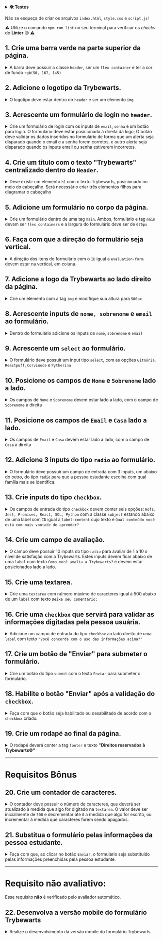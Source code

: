 <details>
  <summary><strong>🛠 Testes</strong></summary><br />
  
Para que os testes sejam executados localmente, verifique se a versão do node na sua máquina é a `16`:

```bash
node -v
```

Caso a versão seja diferente, você pode utilizar o `nvm` para trocar de versão com o seguinte comando:

```bash
nvm use 16
```

Todos os requisitos do projeto serão testados **automaticamente** por meio do `Cypress`.

## Cypress

O Cypress é uma ferramenta de teste de front-end desenvolvida para a web.

Antes de utilizá-lo, certifique-se de ter executado o comando `npm install` dentro do projeto.

Você pode rodar o cypress localmente para verificar se seus requisitos estão passando, para isso execute o um dos seguintes comandos:

Para testar o projeto utilizando apenas o terminal, execute o comando abaixo:

```bash
npm test
```

Para executar os testes e vê-los rodando em uma janela de navegador:

```bash
npm run cypress:open
```

ou

```bash
npx cypress open
```

Após executar um dos dois comandos acima, será aberta uma janela de navegador e então basta clicar no nome do arquivo de teste que quiser executar (project.spec.js).

Você também pode assistir a [este](https://vimeo.com/539240375/a116a166b9) vídeo 😉🎙

## Observações técnicas

Alguns requisitos devem seguir um padrão pré-estabelecido para que os testes automáticos funcionem corretamente, leia-os atentamente e siga à risca o que for pedido. Em particular, **atente-se para os nomes de _ids_ que alguns elementos do seu projeto devem possuir**.

⚠️ **Alguns requisitos pedem para utilizar Flexbox. Tenha atenção no que é solicitado caso vá usar algum framework CSS para que os requisitos sejam atendidos.**

O não cumprimento de um requisito, total ou parcialmente, impactará em sua avaliação.

- Os requisitos do seu projeto são avaliados automaticamente, sendo utilizada a resolução de tela de `1366 x 768` (1366 pixels de largura por 768 pixels de altura).

- ⚠️ Logo, recomenda-se desenvolver seu projeto usando a mesma resolução, via instalação [deste plugin](https://chrome.google.com/webstore/detail/window-resizer/kkelicaakdanhinjdeammmilcgefonfh?hl=en) do `Chrome` para facilitar a configuração da resolução.

- Atente-se para o tamanho das imagens que você utilizará neste projeto. **Não utilize imagens com um tamanho maior que _500Kb_.**

- ⚠️ Utilize uma ferramenta [como esta](https://picresize.com/pt) para redimensionar as imagens.

- Caso a avaliação falhe com alguma mensagem de erro parecida com `[409:0326/130838.878602:FATAL:memory.cc(22)] Out of memory. size=4194304`, provavelmente as imagens que você está utilizando estão muito grandes. Tente redimensioná-las para um tamanho menor.

- Para verificar se a sua avaliação foi computada com sucesso, você pode verificar os **detalhes da execução do avaliador**.

- Na página do seu _Pull Request_, acima do "botão de merge", procure por _**"Evaluator job"**_ e clique no link _**"Details"**_;

- Na página que se abrirá, procure pela linha _**"Cypress evaluator step"**_ e clique nela;

- Analise os resultados a partir da mensagem _**"(Run Starting)"**_;

- Caso tenha dúvidas, consulte [este vídeo](https://vimeo.com/420861252);

- Você tem liberdade para adicionar novos comportamentos ao seu projeto, seja na forma de aperfeiçoamentos em requisitos propostos ou novas funcionalidades, **desde que tais comportamentos adicionais não conflitem com os requisitos propostos**.

- Em outras palavras, você pode fazer mais do que for pedido, mas nunca menos.

- Contudo, tenha em mente que **nada além do que for pedido nos requisitos será avaliado**. _Esta é uma oportunidade de você exercitar sua criatividade e experimentar com os conhecimentos adquiridos._

</details>

Não se esqueça de criar os arquivos `index.html`, `style.css` e `script.js`!

⚠️ Utilize o comando `npm run lint` no seu terminal para verificar os _checks_ do **Linter** 😉 ⚠️

## 1. Crie uma barra verde na parte superior da página.

<details>
  <summary>
    A barra deve possuir a classe <code>header</code>, ser um <code>flex container</code> e ter a cor de fundo <code>rgb(50, 167, 145)</code>
  </summary><br/>

**O que será testado:**

- O elemento deve possuir a classe `header`;
- O elemento deve possuir a propriedade CSS `display: flex`;
- O elemento deve possuir a propriedade CSS `background-color: rgb(50, 167, 145)`.

</details>

## 2. Adicione o logotipo da Trybewarts.

<details>
  <summary>
    O logotipo deve estar dentro do <code>header</code> e ser um elemento <code>img</code>
  </summary><br/>

  - Crie uma tag `img` dentro do elemento com a classe `header`:
  - Adicione a classe `trybewarts-header-logo`;
  - Adicione o atributo `src` com o valor `images/trybewarts-header-logo.svg`;

**O que será testado:**

- O elemento `img` deve possuir a classe `trybewarts-header-logo`;
- O elemento `img` deve possuir o atributo `src` apontando para `images/trybewarts-header-logo.svg`.

</details>

## 3. Acrescente um formulário de login no `header`.

<details>
  <summary>
    Crie um formulário de login com os inputs de <code>email</code>, <code>senha</code> e um botão para login. O formulário deve estar posicionado à direita da logo;
    O botão deve validar os dados inseridos no formulário de forma que um alerta seja disparado quando o email e a senha forem corretos, e outro alerta seja disparado quando os inputs email ou senha estiverem incorretos.
  </summary><br/>

  - Crie um formulário com a classe `trybewarts-login`;

  - Crie o input de **email** dentro do formulário:
    - Adicione o atributo `name` com o valor **email**;
    - Adicione o atributo `placeholder` com o valor **Email**;

  - Crie o input de **senha** dentro do formulário:
    - Adicione o atributo `name` com o valor **password**;
    - Adicione o atributo `placeholder` com o valor **Senha**;

  - Crie um botão com o texto **"Entrar"**;
    - Faça com que o formulário seja um **flex container**;
    - Faça com que o formulário fique à direita da logo;

  - Valide o formulário:
    - Ao preencher o formulário e clicar no botão, será validado que:
    - Caso o email seja **"tryber@teste.com"** e a senha seja **"123456"**, será emitido um alerta contendo o texto **"Olá, Tryber!"**;
    - Em todos os outro casos deverá ser emitido um alerta contendo o texto **"Email ou senha inválidos."**;

**De olho na dica 👀:** adicione a propriedade `flex` que faz os elementos terem o espaçamento máximo **entre eles** no **header**

**O que será testado:**

- O formulário deve possuir a `tag` `form` e classe `trybewarts-login`;
- O formulário possui a propriedade CSS `display: flex`;
- O formulário está à direita da logo;
- Um dos inputs deve possuir o atributo `name` com valor igual a **email** e o atributo `placeholder` com valor igual a **Email**;
- Um dos inputs deve possuir o atributo `name` com valor igual a **password** e o `placeholder` com valor igual a **Senha**;
- O botão deve possuir o texto `Entrar`;
- O botão de login deve disparar um `alert` com o texto `Email ou senha inválidos`, no caso de erro de preenchimento dos dados;
- O botão de login deve disparar um `alert` com o texto `Olá, Tryber!`, no caso de preenchimento correto dos dados.

</details>

## 4. Crie um título com o texto "Trybewarts" centralizado dentro do `Header`.

<details>
  <summary>
  Deve existir um elemento <code>h1</code> com o texto Trybewarts, posicionado no meio do cabeçalho. Será necessário criar três elementos filhos para diagramar o cabeçalho
  </summary><br/>

  - Crie a tag `h1` com o `id` igual a `trybewarts-header-title`;
  - O título `h1` deverá ter o texto **"Trybewarts"**;

  - O título deverá estar no meio da barra verde:
    - O header deve ter exatamente três elementos filhos;
    - O filho do meio deve ser o título;

**O que será testado:**

- O `h1` deve possuir `ID` igual a `trybewarts-header-title` e com o texto `Trybewarts`;
- O elemento com a classe `header` deve possuir exatos `3` elementos filhos;
- O filho do meio do elemento com a classe `header` deve ser o título `h1` com o texto `Trybewarts`.

</details>

## 5. Adicione um formulário no corpo da página.

<details>
  <summary>
  Crie um formulário dentro de uma tag <code>main</code>. Ambos, formulário e tag <code>main</code> devem ser <code>flex containers</code> e a largura do formulário deve ser de <code>675px</code>
  </summary><br/>

  - Crie um formulário com o `ID` igual a `evaluation-form`;
  - Insira o formulário dentro de uma tag `main`;
  - Faça com que o formulário seja um `flex container`;
  - Faça com que o `main`, seja um `flex container`;
  - Adicione uma largura de `675px` ao formulário.

**O que será testado:**

- O elemento `form` deve possuir o `ID` igual a `evaluation-form`;
- O elemento `form` deve estar dentro da tag `main`;
- O elemento `main` e o `form` deve possuir a propriedade CSS `display: flex`;
- O elemento `form` deve possuir a propriedade CSS `width: 675px`.

</details>

## 6. Faça com que a direção do formulário seja vertical.

<details>
  <summary>
    A direção dos itens do formulário com o <code>ID</code> igual a <code>evaluation-form</code> devem estar na vertical, em coluna.
 </summary><br/>

**O que será testado:**

- O elemento `evaluation-form` deve possuir a propriedade CSS `flex-direction: column`.

</details>

## 7. Adicione a logo da Trybewarts ao lado direito da página.

  <details>
  <summary>
  Crie um elemento com a tag <code>img</code> e modifique sua altura para <code>500px</code>
  </summary><br/>

- Crie um elemento `img` com o `ID` igual a `trybewarts-forms-logo`;
- Adicione o atributo `src` com o valor `images/trybewarts-colored.svg`;
- Adicione o estilo css `height` de `500px`;

**O que será testado:**

- O elemento `img` deve possuir o `ID` igual a `trybewarts-forms-logo`;
- O elemento `img` deve possuir o atributo `src` com o valor `images/trybewarts-colored.svg`;
- O elemento `img` deve possuir o estilo css `height` de `500px`.

</details>

## 8. Acrescente inputs de `nome, sobrenome` e `email` ao formulário.

<details>
  <summary>
    Dentro do formulário adicione os inputs de <code>nome</code>, <code>sobrenome</code> e <code>email</code>
  </summary> <br />

  - Crie um input com o `ID` igual a `input-name`:
    - Adicione o atributo `placeholder` com o valor `Nome`;

  - Crie um input com o `ID` igual a `input-lastname`:
    - Adicione o atributo `placeholder` com o valor `Sobrenome`;

  - Crie um input com o `ID` igual a `input-email`:
    - Adicione o atributo `placeholder` com o valor `Email`.

**O que será testado:**

- O input para nome deve possuir o `ID` igual a `input-name` e placeholder `Nome`;
- O input para sobrenome deve possuir o `ID` igual a `input-lastname` e placeholder `Sobrenome`;
- O input para email deve possuir o `ID` igual a `input-email` e placeholder `Email`.

</details>

## 9. Acrescente um `select` ao formulário.

<details>
  <summary>
    O formulário deve possuir um input tipo <code>select</code>, com as opções <code>Gitnória</code>, <code>Reactpuff</code>, <code>Corvinode</code> e <code>Pytherina</code>
  </summary> <br />

  - Crie um `select` com o `ID` igual a `house`;
  - Adicione ao `select`:
    - A opção `Gitnória` com o `ID` igual a `gitnoria-house` e o atributo `value` igual a `Gitnória`;
    - A opção `Reactpuff` com o `ID` igual a `reactpuff-house` e o atributo `value` igual a `Reactpuff`;
    - A opção `Corvinode` com o `ID` igual a `corvinode-house` e o atributo `value` igual a `Corvinode`;
    - A opção `Pytherina` com o `ID` igual a `pytherina-house` e o atributo `value` igual a `Pytherina`.

**O que será testado:**

- O `select` deve possuir `ID` igual a `house`;
- O `select` deve possuir 4 opções;
- Uma das opções deve possuir `text` e `value` igual a `Gitnória` e `ID` igual a `gitnoria-house`;
- Uma das opções deve possuir `text` e `value` igual a `Reactpuff` e `ID` igual a `reactpuff-house`;
- Uma das opções deve possuir `text` e `value` igual a `Corvinode` e `ID` igual a `corvinode-house`;
- Uma das opções deve possuir `text` e `value` igual a `Pytherina` e `ID` igual a `pytherina-house`;

</details>

## 10. Posicione os campos de `Nome` e `Sobrenome` lado a lado.

<details>
  <summary>
    Os campos de <code>Nome</code> e <code>Sobrenome</code> devem estar lado a lado, com o campo de <code>Sobrenome</code> à direita
  </summary> <br />

**O que será testado:**

- O campo de `Sobrenome` deve estar à direita do campo de `Nome`.

</details>

## 11. Posicione os campos de `Email` e `Casa` lado a lado.

<details>
  <summary>
    Os campos de <code>Email</code> e <code>Casa</code> devem estar lado a lado, com o campo de <code>Casa</code> à direita
  </summary> <br />

**O que será testado:**

- O campo de `Casa` deve estar à direita do campo de `Email`.

</details>

## 12. Adicione 3 inputs do tipo `radio` ao formulário.

<details>
  <summary>
    O formulário deve possuir um campo de entrada com 3 inputs, um abaixo do outro, do tipo <code>radio</code> para que a pessoa estudante escolha com qual família mais se identifica.
  </summary> <br />

- Crie uma `label` com o `ID` igual a `label-family` e acrescente o texto **"Qual sua família?"**;

- Adicione ao formulário os seguintes elementos:
  - um `input` do tipo `radio` com o atributo `name` igual a `family` e `value` igual a `Frontend`;
  - um `input` do tipo `radio` com o atributo `name` igual a `family` e `value` igual a `Backend`;
  - um `input` do tipo `radio` com o atributo `name` igual a `family` e `value` igual a `FullStack`;

- Posicione os `radio buttons` para ficar abaixo um do outro e na sequência: **Frontend**, **Backend** e **FullStack**;

- Posicione os radio buttons abaixo da `label`.

**O que será testado:**

- O elemento `label` com o `id` igual a `label-family` deve possuir o conteúdo de texto igual a `Qual sua família?`;
- O primeiro `input` deve possuir o tipo `radio` com o atributo `name` igual a `family` e `value` igual a `Frontend`;
- O segundo `input` deve possuir o tipo `radio` com o atributo `name` igual a `family` e `value` igual a `Backend`;
- O terceiro `input` deve possuir o tipo `radio` com o atributo `name` igual a `family` e `value` igual a `FullStack`;
- Os inputs do tipo `radio` devem estar um abaixo do outro na sequência `Frontend`, `Backend` e `FullStack`.
- Os inputs do tipo `radio` devem estar abaixo do texto da `label`

</details>

## 13. Crie inputs do tipo `checkbox`.

<details>
  <summary>
    Os campos de entrada do tipo <code>checkbox</code> devem conter seis opções: <code>Hofs, Jest, Promises, React, SQL, Python</code> com a classe <code>subject</code> estando abaixo de uma label com <code>ID</code> igual a <code>label-content</code> cujo texto é <code>Qual conteúdo você está com mais vontade de aprender?</code>
  </summary> <br />

- Crie um elemento com o `id` igual a `label-content` e acrescente o texto **"Qual conteúdo você está com mais vontade de aprender?"**;
- Crie um input do tipo `checkbox` com a classe `subject` e o `value` igual a `HoFs`;
- Crie um input do tipo `checkbox` com a classe `subject` o `value` igual a `Jest`;
- Crie um input do tipo `checkbox` com a classe `subject` o `value` igual a `Promises`;
- Crie um input do tipo `checkbox` com a classe `subject` o `value` igual a `React`;
- Crie um input do tipo `checkbox` com a classe `subject` o `value` igual a `SQL`;
- Crie um input do tipo `checkbox` com a classe `subject` o `value` igual a `Python`;
- Posicione as checkboxes abaixo da label.

**O que será testado:**

- O elemento `label` deve possuir o `ID` igual a `label-content` com conteúdo de texto igual a `Qual conteúdo você está com mais vontade de aprender?`;
- O primeiro `input` do tipo `checkbox` deve possuir a classe `subject` e o atributo `value` igual a `HoFs`;
- O segundo `input` do tipo `checkbox` deve possuir a classe `subject` e o atributo `value` igual a `Jest`;
- O terceiro `input` do tipo `checkbox` deve possuir a classe `subject` e o atributo `value` igual a `Promises`;
- O quarto `input` do tipo `checkbox` deve possuir a classe `subject` e o atributo `value` igual a `React`;
- O quinto `input` do tipo `checkbox` deve possuir a classe `subject` e o atributo `value` igual a `SQL`;
- O sexto `input` do tipo `checkbox` deve possuir a classe `subject` e o atributo `value` igual a `Python`;
- Os elementos `checkbox` então posicionados abaixo da label.

</details>

## 14. Crie um campo de avaliação.

<details>
  <summary>
    O campo deve possuir 10 inputs do tipo <code>radio</code> para avaliar de 1 a 10 o nível de satisfação com a Trybewarts. Estes inputs devem ficar abaixo de uma <code>label</code> com texto <code>Como você avalia a Trybewarts?</code> e devem estar posicionados lado a lado.
  </summary> <br />

  - Crie uma `label` com o `ID` igual a `label-rate` e acrescente o texto **"Como você avalia a Trybewarts?"**;

  - Crie 10 `radio buttons`, contendo as opções de 1 a 10:
    - Adicione o atributo `value` com o valor de 1 a 10;
    - Adicione ao atributo `name` dos `radio buttons` o valor `rate`;

  - Posicione os `radio buttons` de modo que fiquem lado a lado.

**O que será testado:**

- O elemento `label` deve possuir o `ID` igual a `label-rate` e o conteúdo de texto `Como você avalia a Trybewarts?`;
- Os 10 `radio-buttons` devem possuir o atributo `name` igual a `rate`;
- Os 10 `radio-buttons` devem possuir o atributo `value` de 1 a 10.
- Os 10 `radio-buttons` devem estar posicionados lado a lado.

</details>

## 15. Crie uma textarea.

<details>
  <summary>
    Crie uma <code>textarea</code> com número máximo de caracteres igual à 500 abaixo de um <code>label</code> com texto <code>Deixe seu comentário:</code>
  </summary> <br />

  - Crie uma `textarea`;
  - Crie uma label com a classe `textarea` e que possua o texto **"Deixe seu comentário:"**;
  - Adicione ao elemento `textarea` o limite de 500 caracteres.

**O que será testado:**

- O elemento `label` deve possuir a classe `textarea` e o texto `Deixe seu comentário:`;
- O elemento `textarea` deve possuir um limite de 500 caracteres.

</details>

## 16. Crie uma `checkbox` que servirá para validar as informações digitadas pela pessoa usuária.

<details>
  <summary>
     Adicione um campo de entrada do tipo <code>checkbox</code> ao lado direito de uma <code>label</code> com texto <code>"Você concorda com o uso das informações acima?"</code>
  </summary> <br />

  - Crie um campo de entrada do tipo `checkbox` com o `ID` igual a `agreement`;
  - Crie uma label com o `ID` igual a `label-infos` e que possua o texto **"Você concorda com o uso das informações acima?"**;
  - Posicione o `checkbox` ao lado da label.

**O que será testado:**

- O elemento label deve possuir o `ID` igual a `label-infos` e texto igual a `Você concorda com o uso das informações acima?`;
- O input deve ser do tipo `checkbox` com `ID` igual a `agreement`.

</details>

## 17. Crie um botão de "Enviar" para submeter o formulário.

<details>
  <summary>
    Crie um botão  do tipo <code>submit</code> com o texto <code>Enviar</code> para submeter o formulário.</code>
  </summary> <br />

  - Crie um botão do tipo `submit` com o `ID` igual a `submit-btn`;
  - Adicione o texto **"Enviar"** ao botão.

**O que será testado:**

- O botão deve possuir tipo `submit`
- O botão deve possuir id `submit-btn`
- O botão deve possuir o texto `Enviar`;

</details>

## 18. Habilite o botão "Enviar" após a validação do `checkbox`.

<details>
  <summary>
    Faça com que o botão seja habilitado ou desabilitado de acordo com o <code>checkbox</code> criado.
  </summary> <br />

  - Desabilite o botão caso o `checkbox` não esteja selecionado;
  - Habilite o botão caso o `checkbox` seja selecionado.

**O que será testado:**

- O botão deve estar inicialmente desabilitado;
- O botão deve se tornar habilitado ao marcar o `checkbox` com `id` igual a `agreement`;

</details>

## 19. Crie um rodapé ao final da página.

<details>
  <summary>
    O rodapé deverá conter a tag <code>footer</code> e texto <strong>"Direitos reservados à Trybewarts©"</strong>
  </summary> <br />


**O que será testado:**

- O elemento `footer` deve possuir o texto `Direitos reservados à Trybewarts©`.

</details>

---

# Requisitos Bônus

## 20. Crie um contador de caracteres.

<details>
  <summary>
    O contador deve possuir o número de caracteres, que deverá ser atualizado à medida que algo for digitado na <code>textarea</code>. O valor deve ser inicialmente de <code>500</code> e decrementar até <code>0</code> a medida que algo for escrito, ou incrementar à medida que caracteres forem sendo apagados.
  </summary> <br />

- Crie o contador e adicione o `ID` igual a `counter`;
- Adicione ao contador o valor inicial de `500`:
  - O contador deve variar entre `500` caracteres e `0`;
- Decremente o contador à medida que caracteres forem sendo escritos no campo `textarea`;
- Incremente o contador à medida que caracteres forem sendo deletados no campo `textarea`;
- Adicione ao elemento `textarea` o `ID` igual a `textarea`.

**O que será testado:**

- O contador deve possuir `ID` igual a `counter`;
- O contador deve possuir valor inicial igual a `500`;
- O elemento de `classe` `textarea` deve possuir um `ID` de mesmo nome;
- O contador deve ter seu valor atualizado conforme a pessoa usuária acrescente ou apague caracteres no elemento de `ID` `textarea`.

</details>

## 21. Substitua o formulário pelas informações da pessoa estudante.

<details>
  <summary>
    Faça com que, ao clicar no botão <code>Enviar</code>, o formulário seja substituído pelas informações preenchidas pela pessoa estudante.
  </summary> <br />

- Crie um elemento com `ID` igual a `form-data` e dentro dele:
  - Crie um campo que vai receber o nome digitado pela pessoa usuária, no formato `Nome: Alguem Aqui`;
  - Crie um campo que vai receber o email digitado pela pessoa usuária, no formato `Email: email@mail.com`;
  - Crie um campo que vai receber a casa escolhida pela pessoa usuária, no formato `Casa: Casa Escolhida`;
  - Crie um campo que vai receber a família selecionada pela pessoa usuária, no formato `Família: Família Escolhida`;
  - Crie um campo que vai receber os conteúdos selecionados pela pessoa usuária, no formato `Matérias: Matérias, Marcadas, Aqui`;

> **De olho na dica 👀 :** os conteúdos devem estar separados por uma vírgula e um espaço

- Crie um campo que vai receber a avaliação selecionada pela pessoa usuária, no formato `Avaliação: NotaAqui`;
- Crie um campo que vai receber o comentário digitado pela pessoa usuária, no formato `Observações: Observações aqui`.
- Substitua os campos do formulário pelas informações da pessoa usuária;

**O que será testado:**

- O formulário `evaluation-form` deve ser escondido quando for enviado.
- O elemento de tag `form` com `ID` igual a `form-data` deve ser exibido na tela após o botão de enviar ser clicado;
- Um dos campos criados deve possuir um texto no formato `Nome: -Nome- -Sobrenome-` após o botão de enviar ser clicado;
- Um dos campos criados deve possuir um texto no formato `Email: -Email-` após o botão de enviar ser clicado;
- Um dos campos criados deve possuir um texto no formato `Casa: -Casa-` após o botão de enviar ser clicado;
- Um dos campos criados deve possuir um texto no formato `Família: -Família-` após o botão de enviar ser clicado;
- Um dos campos criados deve possuir um texto no formato `Matérias: -Matérias Selecionadas-` após o botão de enviar ser clicado;
- Um dos campos criados deve possuir um texto no formato `Avaliação: -Avaliação-` após o botão de enviar ser clicado;
- Um dos campos criados deve possuir um texto no formato `Observações: -Observações-` após o botão de enviar ser clicado;

<img src="./formulario.gif">

</details>

---

# Requisito não avaliativo:

Esse requisito **não** é verificado pelo avaliador automático.

## 22. Desenvolva a versão mobile do formulário Trybewarts

<details>
  <summary>
    Realize o desenvolvimento da versão mobile do formulário Trybewarts
  </summary> <br />

- Utilize media queries para inserir breakpoints para telas de diferentes tamanhos;
- Leve em conta a largura da tela e a experiência do usuário ao reorganizar o layout para dispositivos menores;
- Tente inserir um 'menu hambúrguer' na barra superior para lidar com o login usando javascript. Se não conseguir, tente criar uma página separada de login, uma prática muito comum;
- Deixe sua criatividade fluir! Preferimos não avaliar esse requisito justamente pra que você tenha liberdade para executar a responsividade da maneira que você achar mais agradável!

</details>
